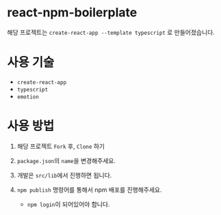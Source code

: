 # react-npm-boilerplate

해당 프로젝트는 `create-react-app --template typescript` 로 만들어졌습니다.

# 사용 기술

- `create-react-app`
- `typescript`
- `emotion`

# 사용 방법

1. 해당 프로젝트 `Fork` 후, `Clone` 하기

2. `package.json`의 `name`을 변경해주세요.

3. 개발은 `src/lib`에서 진행하면 됩니다.

4. `npm publish` 명령어를 통해서 npm 배포를 진행해주세요.
   - `npm login`이 되어있어야 합니다.
